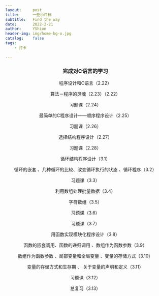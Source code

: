 ```yaml
---
layout:     post
title:      一些小目标
subtitle:   Find the way
date:       2022-2-21
author:     YShion
header-img: img/home-bg-o.jpg
catalog:    false
tags:
    - 打卡

---
```

### <p align="center">完成对C语言的学习</p>

<p align="center">程序设计和C语言（2.22）</p>

<p align="center">算法－程序的灵魂（2.23）（2.22）</p>

<p align="center">习题课（2.24）</p>

<p align="center">最简单的C程序设计――顺序程序设计（2.25）</p>

<p align="center">习题课（2.26）</p>

<p align="center">选择结构程序设计（2.27）</p>

<p align="center">习题课（2.28）</p>

<p align="center">循环结构程序设计（3.1）</p>

<p align="center">循环的嵌套 、几种循环的比较、改变循环执行的状态 、循环程序（3.2）</p>

<p align="center">习题课（3.3）</p>

<p align="center">利用数组处理批量数据（3.4）</p>

<p align="center">字符数组（3.5）</p>

<p align="center">习题课（3.6）</p>

<p align="center">习题课（3.7）</p>

<p align="center">用函数实现模块化程序设计（3.8）</p>

<p align="center">函数的嵌套调用、函数的递归调用 、数组作为函数参数（3.9）</p>

<p align="center">数组作为函数参数 、局部变量和全局变量 、变量的存储方式（3.10）</p>

<p align="center">变量的存储方式和生存期 、 关于变量的声明和定义（3.11）</p>

<p align="center">习题课（3.12）</p>

<p align="center">总复习（3.13）</p>

